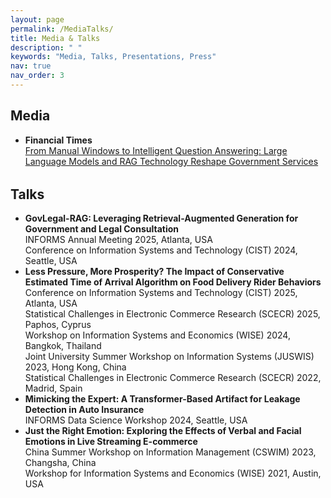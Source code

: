 ```yaml
---
layout: page
permalink: /MediaTalks/
title: Media & Talks
description: " "
keywords: "Media, Talks, Presentations, Press"
nav: true
nav_order: 3
---
```


<!-- _pages/media-talks.md -->

<div class="media-talks">
  <h2>Media</h2>
  <ul>
    <li>
      <strong>Financial Times</strong><br>
      <a href="https://www.ftchinese.com/story/001105201" target="_blank">
        From Manual Windows to Intelligent Question Answering: Large Language Models and RAG Technology Reshape Government Services
      </a>
    </li>
  </ul>

  <h2 style="margin-top:32px;">Talks</h2>
  <ul>
    <li>
      <strong>GovLegal-RAG: Leveraging Retrieval-Augmented Generation for Government and Legal Consultation</strong><br>
      INFORMS Annual Meeting 2025, Atlanta, USA<br>
      Conference on Information Systems and Technology (CIST) 2024, Seattle, USA
    </li>
    <li>
      <strong>Less Pressure, More Prosperity? The Impact of Conservative Estimated Time of Arrival Algorithm on Food Delivery Rider Behaviors</strong><br>
      Conference on Information Systems and Technology (CIST) 2025, Atlanta, USA<br>
      Statistical Challenges in Electronic Commerce Research (SCECR) 2025, Paphos, Cyprus<br>
      Workshop on Information Systems and Economics (WISE) 2024, Bangkok, Thailand<br>
      Joint University Summer Workshop on Information Systems (JUSWIS) 2023, Hong Kong, China<br>
      Statistical Challenges in Electronic Commerce Research (SCECR) 2022, Madrid, Spain
    </li>
    <li>
      <strong>Mimicking the Expert: A Transformer-Based Artifact for Leakage Detection in Auto Insurance</strong><br>
      INFORMS Data Science Workshop 2024, Seattle, USA
    </li>
    <li>
      <strong>Just the Right Emotion: Exploring the Effects of Verbal and Facial Emotions in Live Streaming E-commerce</strong><br>
      China Summer Workshop on Information Management (CSWIM) 2023, Changsha, China<br>
      Workshop for Information Systems and Economics (WISE) 2021, Austin, USA
    </li>
  </ul>
</div>
